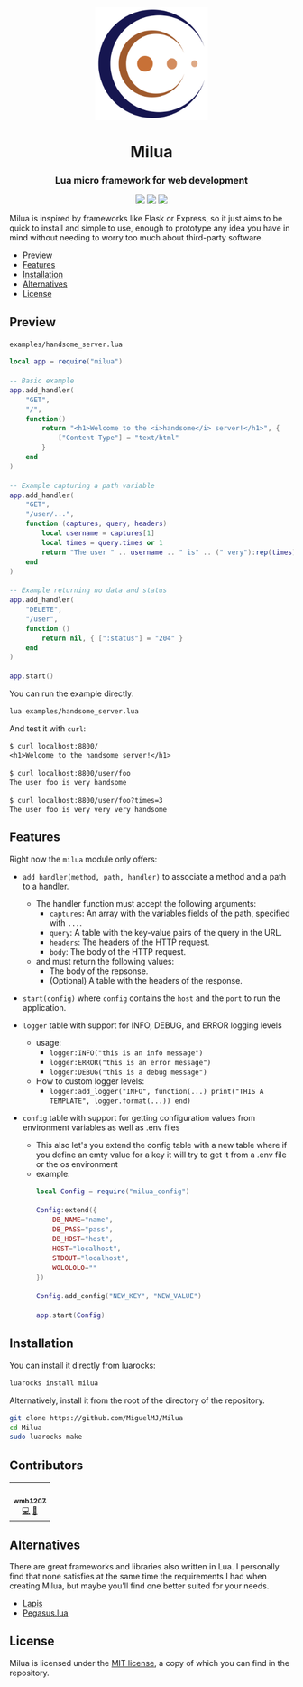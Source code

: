 <p align="center"><img align="center" src="doc/logo.svg" height="200px"></p>
<h1 align="center">Milua</h2>
<h3 align="center">Lua micro framework for web development</h3>
<p align="center">
<img src="https://img.shields.io/badge/Lua-5.4-2C2D72?style=flat-square&logo=lua">
<img src="https://img.shields.io/luarocks/v/MiguelMJ/milua?style=flat-square"/>
<a href="LICENSE"><img src="https://img.shields.io/badge/license-MIT-informational?style=flat-square"/></a>
</p>

Milua is inspired by frameworks like Flask or Express, so it just aims to be quick to install and simple to use, enough to prototype any idea you have in mind without needing to worry too much about third-party software.

- [Preview](#preview)
- [Features](#features)
- [Installation](#installation)
- [Alternatives](#alternatives)
- [License](#license)


## Preview

`examples/handsome_server.lua`
```lua
local app = require("milua")

-- Basic example
app.add_handler(
    "GET",
    "/",
    function()
        return "<h1>Welcome to the <i>handsome</i> server!</h1>", {
            ["Content-Type"] = "text/html"
        }
    end
)

-- Example capturing a path variable
app.add_handler(
    "GET",
    "/user/...", 
    function (captures, query, headers)
        local username = captures[1]
        local times = query.times or 1
        return "The user " .. username .. " is" .. (" very"):rep(times) .. " handsome"
    end
)

-- Example returning no data and status
app.add_handler(
    "DELETE",
    "/user",
    function ()
        return nil, { [":status"] = "204" }
    end
)

app.start()
```
You can run the example directly:
```bash
lua examples/handsome_server.lua
```
And test it with `curl`:
```output
$ curl localhost:8800/
<h1>Welcome to the handsome server!</h1> 

$ curl localhost:8800/user/foo
The user foo is very handsome

$ curl localhost:8800/user/foo?times=3
The user foo is very very very handsome
```

## Features

Right now the `milua` module only offers:

- `add_handler(method, path, handler)` to associate a method and a path to a handler.
    - The handler function must accept the following arguments:
        - `captures`: An array with the variables fields of the path, specified with `...`.
        - `query`: A table with the key-value pairs of the query in the URL.
        - `headers`: The headers of the HTTP request.
        - `body`: The body of the HTTP request.
    - and must return the following values:
        - The body of the repsonse.
        - (Optional) A table with the headers of the response.

- `start(config)` where `config` contains the `host` and the `port` to run the application.
- `logger` table with support for INFO, DEBUG, and ERROR logging levels
    - usage:
        - `logger:INFO("this is an info message")`
        - `logger:ERROR("this is an error message")`
        - `logger:DEBUG("this is a debug message")`
    - How to custom logger levels:
        - `logger:add_logger("INFO", function(...) print("THIS A TEMPLATE", logger.format(...)) end)`
- `config` table with support for getting configuration values from environment variables as well as .env files
    - This also let's you extend the config table with a new table where if you define an emty value for a key it will try to get it from a .env file or the os environment
    - example: 
        ```lua
        local Config = require("milua_config")

        Config:extend({
            DB_NAME="name",
            DB_PASS="pass",
            DB_HOST="host",
            HOST="localhost",
            STDOUT="localhost",
            WOLOLOLO=""
        })
        
        Config.add_config("NEW_KEY", "NEW_VALUE")
        
        app.start(Config)
        ```

## Installation
You can install it directly from luarocks:
```bash
luarocks install milua
```
Alternatively, install it from the root of the directory of the repository.
```bash
git clone https://github.com/MiguelMJ/Milua
cd Milua
sudo luarocks make
```

## Contributors

<!-- ALL-CONTRIBUTORS-LIST:START - Do not remove or modify this section -->
<!-- prettier-ignore-start -->
<!-- markdownlint-disable -->
<table>
  <tbody>
    <tr>
      <td align="center"><a href="https://github.com/wmb1207"><img src="https://avatars.githubusercontent.com/u/89983571?v=4?s=100" width="100px;" alt=""/><br /><sub><b>wmb1207</b></sub></a><br /><a href="https://github.com/MiguelMJ/Milua/commits?author=wmb1207" title="Code">💻</a> <a href="https://github.com/MiguelMJ/Milua/commits?author=wmb1207" title="Documentation">📖</a></td>
    </tr>
  </tbody>
</table>

<!-- markdownlint-restore -->
<!-- prettier-ignore-end -->

<!-- ALL-CONTRIBUTORS-LIST:END -->
<!-- prettier-ignore-start -->
<!-- markdownlint-disable -->

<!-- markdownlint-restore -->
<!-- prettier-ignore-end -->

<!-- ALL-CONTRIBUTORS-LIST:END -->

## Alternatives
There are great frameworks and libraries also written in Lua. I personally find that none satisfies at the same time the requirements I had when creating Milua, but maybe you'll find one better suited for your needs.

- [Lapis](https://github.com/leafo/lapis)
- [Pegasus.lua](https://github.com/EvandroLG/pegasus.lua)

## License
Milua is licensed under the [MIT license](LICENSE), a copy of which you can find in the repository.
